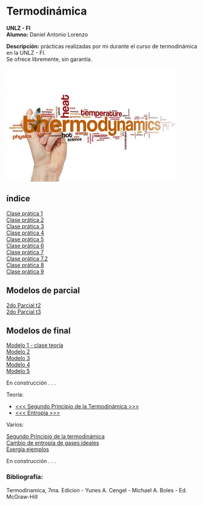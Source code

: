 # Termodinámica
__UNLZ - FI__   
__Alumno:__ Daniel Antonio Lorenzo 

__Descripción:__ prácticas realizadas por mi durante el curso de termodinámica en la UNLZ - FI.   
Se ofrece libremente, sin garantía.

![thermo01.jpg](img/thermo01.jpg)

## índice

[Clase prática 1](https://nbviewer.jupyter.org/github/daniel-lorenzo/Termodinamica/blob/master/p01.ipynb)   
[Clase prática 2](https://nbviewer.jupyter.org/github/daniel-lorenzo/Termodinamica/blob/master/p02.ipynb)   
[Clase prática 3](https://nbviewer.jupyter.org/github/daniel-lorenzo/Termodinamica/blob/master/p03.ipynb)   
[Clase prática 4](https://nbviewer.jupyter.org/github/daniel-lorenzo/Termodinamica/blob/master/p04.ipynb)   
[Clase prática 5](https://nbviewer.jupyter.org/github/daniel-lorenzo/Termodinamica/blob/master/p05.ipynb)   
[Clase prática 6](https://nbviewer.jupyter.org/github/daniel-lorenzo/Termodinamica/blob/master/p06.ipynb)   
[Clase prática 7](https://nbviewer.jupyter.org/github/daniel-lorenzo/Termodinamica/blob/master/p07.ipynb)    
[Clase prática 7.2](https://nbviewer.jupyter.org/github/daniel-lorenzo/Termodinamica/blob/master/p72.ipynb)     
[Clase prática 8](https://nbviewer.jupyter.org/github/daniel-lorenzo/Termodinamica/blob/master/p08.ipynb)      
[Clase prática 9](https://nbviewer.jupyter.org/github/daniel-lorenzo/Termodinamica/blob/master/p09.ipynb)    


## Modelos de parcial

[2do Parcial t2](https://nbviewer.jupyter.org/github/daniel-lorenzo/Termodinamica/blob/master/2doParcial2.ipynb)        
[2do Parcial t3](https://nbviewer.jupyter.org/github/daniel-lorenzo/Termodinamica/blob/master/2doParcial3.ipynb)     

## Modelos de final

[Modelo 1 - clase teoría](https://nbviewer.jupyter.org/github/daniel-lorenzo/Termodinamica/blob/master/clase-e1.ipynb)     
[Modelo 2](https://nbviewer.jupyter.org/github/daniel-lorenzo/Termodinamica/blob/master/final2.ipynb)        
[Modelo 3](https://nbviewer.jupyter.org/github/daniel-lorenzo/Termodinamica/blob/master/final3.ipynb)       
[Modelo 4](https://nbviewer.jupyter.org/github/daniel-lorenzo/Termodinamica/blob/master/final4.ipynb)         
[Modelo 5](https://nbviewer.jupyter.org/github/daniel-lorenzo/Termodinamica/blob/master/final5.ipynb)       

En construcción . . .

Teoría:

* [<<< Segundo Principio de la Termodinámica >>>](http://laplace.us.es/wiki/index.php/Segundo_Principio_de_la_Termodin%C3%A1mica)
* [<<< Entropía >>>](http://laplace.us.es/wiki/index.php/Entrop%C3%ADa)

Varios:

[Segundo Principio de la termodinámica](https://nbviewer.jupyter.org/github/daniel-lorenzo/Termodinamica/blob/master/2do_Principio.ipynb)    
[Cambio de entropía de gases ideales](https://nbviewer.jupyter.org/github/daniel-lorenzo/Termodinamica/blob/master/Cambio_entropia_gases.ipynb)   
[Exergía ejemplos](https://nbviewer.jupyter.org/github/daniel-lorenzo/Termodinamica/blob/master/exergia_ejemplos.ipynb)

En construcción . . .

### Bibliografía:  
Termodinamica, 7ma. Edicion - Yunes A. Cengel - Michael A. Boles - Ed. McGraw-Hill
